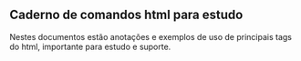 ## Caderno de comandos html para estudo
Nestes documentos estão anotações e exemplos de uso de principais tags do html, importante para estudo e suporte.
